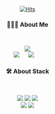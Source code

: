  <div align=center>
  
[![Hits](https://hits.seeyoufarm.com/api/count/incr/badge.svg?url=https%3A%2F%2Fgithub.com%2Fgoawmfhfl&count_bg=%231C658C&title_bg=%23D8D2CB&icon=&icon_color=%23E7E7E7&title=hits&edge_flat=false)](https://hits.seeyoufarm.com)
</div>

<h3 align="center"> 🧑🏻‍💻 About Me </h3><br>

<p align="center">
    <a href="https://www.notion.so/herman94/ce25b7b20b0941b580f7b0e54b50d58c"><img src="https://img.shields.io/badge/Notion-Portfolio-9cf?style=for-the-badge&logo=notion&logoColor=9cf"/></a><br>
    <a href="https://blog.naver.com/goawmfhfl1"><img src="https://img.shields.io/badge/Naver-Tech Blog-EEEEEE?style=for-the-badge&logo=Blogger&logoColor=white"/></a>&nbsp; &nbsp; &nbsp;
	<a href="https://github.com/goawmfhfl/My-wiki"><img src="https://img.shields.io/badge/Git Wiki-TIL-EEEEEE?style=for-the-badge&logo=Github&logoColor=white"/></a>&nbsp; &nbsp; &nbsp;

</p>
<h3 align="center"> 🛠 About Stack </h3><br>

<p align="center">
	
<img src="https://img.shields.io/badge/HTML5-E34F26?style=for-the-badge&logo=HTML5&logoColor=white">
<img src="https://img.shields.io/badge/styledcomponents-DB7093?style=for-the-badge&logo=styled-components&logoColor=white">
<img src="https://img.shields.io/badge/JavaScript-F7DF1E?style=for-the-badge&logo=JavaScript&logoColor=white">
<br/>
<img src="https://img.shields.io/badge/React-61DAFB?style=for-the-badge&logo=React&logoColor=white">
<img src="https://img.shields.io/badge/Redux-764ABC?style=for-the-badge&logo=React&logoColor=white">
</p>
